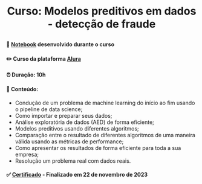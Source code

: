 # <p align="center"> <b> Curso: Modelos preditivos em dados - detecção de fraude </b> 

####  📓 <a href="link">Notebook</a> desenvolvido durante o curso 
####  ✏️ Curso da plataforma <a href="https://cursos.alura.com.br/course/modelos-preditivos-deteccao-fraude">Alura</a> 
####  ⏰ Duração: 10h 
####  📜 Conteúdo:
- Condução de um problema de machine learning do início ao fim usando o pipeline de data science;
- Como importar e preparar seus dados;
- Análise exploratória de dados (AED) de forma eficiente;
- Modelos preditivos usando diferentes algoritmos;
- Comparação entre o resultado de diferentes algoritmos de uma maneira válida usando as métricas de performance;
- Como apresentar os resultados de forma eficiente para toda a sua empresa;
- Resolução um problema real com dados reais.
####  ✅ <a href="link">Certificado</a> - Finalizado em 22 de novembro de 2023
